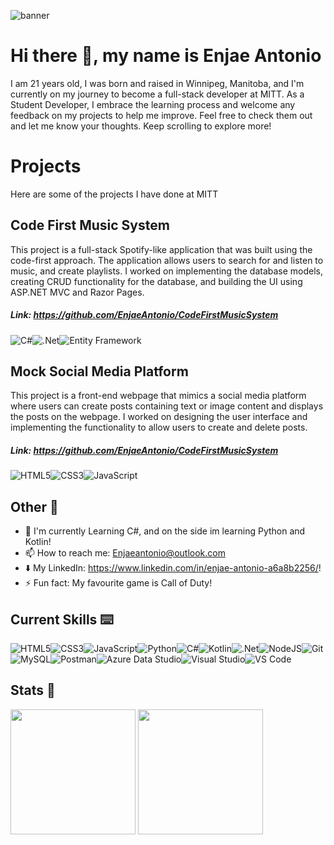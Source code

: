 ![banner](https://user-images.githubusercontent.com/113195761/200460003-65e220ae-74ba-4c47-a144-a71ae15f03ef.png)

# Hi there 👋, my name is Enjae Antonio

I am 21 years old, I was born and raised in Winnipeg, Manitoba, and I'm currently on my journey to become a full-stack developer at MITT. As a Student Developer, I embrace the learning process and welcome any feedback on my projects to help me improve. Feel free to check them out and let me know your thoughts. Keep scrolling to explore more!



# Projects

Here are some of the projects I have done at MITT

## Code First Music System
This project is a full-stack Spotify-like application that was built using the code-first approach. The application allows users to search for and listen to music, and create playlists. I worked on implementing the database models, creating CRUD functionality for the database, and building the UI using ASP.NET MVC and Razor Pages.

##### Link: https://github.com/EnjaeAntonio/CodeFirstMusicSystem 

![C#](https://img.shields.io/badge/c%23-%23239120.svg?style=for-the-badge&logo=c-sharp&logoColor=white)![.Net](https://img.shields.io/badge/.NET-5C2D91?style=for-the-badge&logo=.net&logoColor=white)![Entity Framework](https://img.shields.io/badge/Entity%20Framework-%23FF0000.svg?style=for-the-badge&logo=.net&logoColor=white)





## Mock Social Media Platform
This project is a front-end webpage that mimics a social media platform where users can create posts containing text or image content and displays the posts on the webpage. I worked on designing the user interface and implementing the functionality to allow users to create and delete posts.

##### Link: https://github.com/EnjaeAntonio/CodeFirstMusicSystem
 ![HTML5](https://img.shields.io/badge/html5-%23E34F26.svg?style=for-the-badge&logo=html5&logoColor=white)![CSS3](https://img.shields.io/badge/css3-%231572B6.svg?style=for-the-badge&logo=css3&logoColor=white)![JavaScript](https://img.shields.io/badge/javascript-%23323330.svg?style=for-the-badge&logo=javascript&logoColor=%23F7DF1E)


## Other 🍎

- 🌱 I'm currently Learning C#, and on the side im learning Python and Kotlin!
- 📫 How to reach me: Enjaeantonio@outlook.com 
- ⬇️ My LinkedIn: https://www.linkedin.com/in/enjae-antonio-a6a8b2256/!
- ⚡ Fun fact: My favourite game is Call of Duty! 


## Current Skills ⌨️

![HTML5](https://img.shields.io/badge/html5-%23E34F26.svg?style=for-the-badge&logo=html5&logoColor=white)![CSS3](https://img.shields.io/badge/css3-%231572B6.svg?style=for-the-badge&logo=css3&logoColor=white)![JavaScript](https://img.shields.io/badge/javascript-%23323330.svg?style=for-the-badge&logo=javascript&logoColor=%23F7DF1E)![Python](https://img.shields.io/badge/python-%233776AB.svg?style=for-the-badge&logo=python&logoColor=white)![C#](https://img.shields.io/badge/c%23-%23239120.svg?style=for-the-badge&logo=c-sharp&logoColor=white)![Kotlin](https://img.shields.io/badge/Kotlin-%230095D5.svg?style=for-the-badge&logo=kotlin&logoColor=white)![.Net](https://img.shields.io/badge/.NET-5C2D91?style=for-the-badge&logo=.net&logoColor=white)![NodeJS](https://img.shields.io/badge/node.js-6DA55F?style=for-the-badge&logo=node.js&logoColor=white)![Git](https://img.shields.io/badge/Git-%23F05032.svg?style=for-the-badge&logo=git&logoColor=white)![MySQL](https://img.shields.io/badge/mysql-%2300f.svg?style=for-the-badge&logo=mysql&logoColor=white)![Postman](https://img.shields.io/badge/Postman-FF6C37?style=for-the-badge&logo=postman&logoColor=white)![Azure Data Studio](https://img.shields.io/badge/azure%20data%20studio-%2300ADD8.svg?style=for-the-badge&logo=microsoft-sql-server&logoColor=white)![Visual Studio](https://img.shields.io/badge/Visual%20Studio-5C2D91?style=for-the-badge&logo=visual-studio&logoColor=white)![VS Code](https://img.shields.io/badge/VS%20Code-007ACC?style=for-the-badge&logo=visual-studio-code&logoColor=white)

## Stats 🥇
<img src="http://github-readme-streak-stats.herokuapp.com?user=enjaeantonio&theme=dark&background=000000" height = 200px/> 
<img src = 'https://github-readme-stats.vercel.app/api/top-langs/?username=enjaeantonio&theme=tokyonight' height = 200px> 

